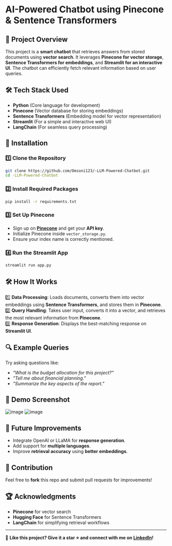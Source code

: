 # AI-Powered Chatbot using Pinecone & Sentence Transformers

## 🚀 Project Overview
This project is a **smart chatbot** that retrieves answers from stored documents using **vector search**. It leverages **Pinecone for vector storage**, **Sentence Transformers for embeddings**, and **Streamlit for an interactive UI**. The chatbot can efficiently fetch relevant information based on user queries.

## 🛠 Tech Stack Used
- **Python** (Core language for development)
- **Pinecone** (Vector database for storing embeddings)
- **Sentence Transformers** (Embedding model for vector representation)
- **Streamlit** (For a simple and interactive web UI)
- **LangChain** (For seamless query processing)


## 🔧 Installation
### 1️⃣ Clone the Repository
```bash
git clone https://github.com/Omsoni123/-LLM-Powered-Chatbot.git
cd -LLM-Powered-Chatbot
```

### 2️⃣ Install Required Packages
```bash
pip install -r requirements.txt
```

### 3️⃣ Set Up Pinecone
- Sign up on **[Pinecone](https://www.pinecone.io/)** and get your **API key**.
- Initialize Pinecone inside `vector_storage.py`.
- Ensure your index name is correctly mentioned.

### 4️⃣ Run the Streamlit App
```bash
streamlit run app.py
```

## 🛠 How It Works
1️⃣ **Data Processing**: Loads documents, converts them into vector embeddings using **Sentence Transformers**, and stores them in **Pinecone**.  
2️⃣ **Query Handling**: Takes user input, converts it into a vector, and retrieves the most relevant information from **Pinecone**.  
3️⃣ **Response Generation**: Displays the best-matching response on **Streamlit UI**.  

## 🔍 Example Queries
Try asking questions like:
- *"What is the budget allocation for this project?"*
- *"Tell me about financial planning."*
- *"Summarize the key aspects of the report."*

## 📸 Demo Screenshot
![image](https://github.com/user-attachments/assets/45b9795a-3dba-4c01-96ee-179a867d8647)
![image](https://github.com/user-attachments/assets/278b8c24-0255-478d-9542-2e0a2a7aded5)


## 🎯 Future Improvements
- Integrate OpenAI or LLaMA for **response generation**.
- Add support for **multiple languages**.
- Improve **retrieval accuracy** using **better embeddings**.

## 🤝 Contribution
Feel free to **fork** this repo and submit pull requests for improvements!

## 🏆 Acknowledgments
- **Pinecone** for vector search
- **Hugging Face** for Sentence Transformers
- **LangChain** for simplifying retrieval workflows

---
🌟 **Like this project? Give it a star ⭐ and connect with me on [LinkedIn](https://www.linkedin.com/in/om-soni-8b0643231/)!**

